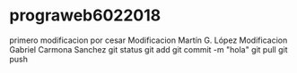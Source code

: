 ﻿# prograweb6022018
primero modificacion por cesar
Modificacion Martín G. López
Modificacion Gabriel Carmona Sanchez
git status
git add
git commit -m "hola"
git pull
git push